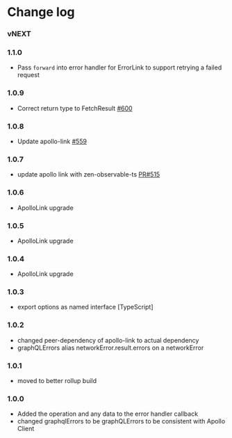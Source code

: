 # Change log

### vNEXT

### 1.1.0

* Pass `forward` into error handler for ErrorLink to support retrying a failed request

### 1.0.9

* Correct return type to FetchResult [#600](https://github.com/apollographql/apollo-link/pull/600)

### 1.0.8

* Update apollo-link [#559](https://github.com/apollographql/apollo-link/pull/559)

### 1.0.7

* update apollo link with zen-observable-ts [PR#515](https://github.com/apollographql/apollo-link/pull/515)

### 1.0.6

* ApolloLink upgrade

### 1.0.5

* ApolloLink upgrade

### 1.0.4

* ApolloLink upgrade

### 1.0.3

* export options as named interface [TypeScript]

### 1.0.2

* changed peer-dependency of apollo-link to actual dependency
* graphQLErrors alias networkError.result.errors on a networkError

### 1.0.1

* moved to better rollup build

### 1.0.0

* Added the operation and any data to the error handler callback
* changed graphqlErrors to be graphQLErrors to be consistent with Apollo Client

